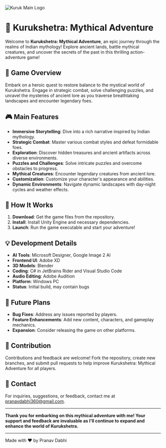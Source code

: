 ![Kuruk Main Logo](https://github.com/Pranav-GameDev/Kurukshetra_1/assets/144320108/286da6d7-5fa8-4856-8689-dc113db2ebe7)

# 🌟 Kurukshetra: Mythical Adventure

Welcome to **Kurukshetra: Mythical Adventure**, an epic journey through the realms of Indian mythology! Explore ancient lands, battle mythical creatures, and uncover the secrets of the past in this thrilling action-adventure game!

## 📖 Game Overview

Embark on a heroic quest to restore balance to the mystical world of Kurukshetra. Engage in strategic combat, solve challenging puzzles, and unravel the mysteries of ancient lore as you traverse breathtaking landscapes and encounter legendary foes.

## 🎮 Main Features

- **Immersive Storytelling**: Dive into a rich narrative inspired by Indian mythology.
- **Strategic Combat**: Master various combat styles and defeat formidable foes.
- **Exploration**: Discover hidden treasures and ancient artifacts across diverse environments.
- **Puzzles and Challenges**: Solve intricate puzzles and overcome obstacles to progress.
- **Mythical Creatures**: Encounter legendary creatures from ancient lore.
- **Customization**: Customize your character's appearance and abilities.
- **Dynamic Environments**: Navigate dynamic landscapes with day-night cycles and weather effects.

## 🚀 How It Works

1. **Download**: Get the game files from the repository.
2. **Install**: Install Unity Engine and necessary dependencies.
3. **Launch**: Run the game executable and start your adventure!

## 💡 Development Details

- **AI Tools**: Microsoft Designer, Google Image 2 AI
- **Frontend UI**: Adobe XD
- **3D Models**: Blender
- **Coding**: C# in JetBrains Rider and Visual Studio Code
- **Audio Editing**: Adobe Audition
- **Platform**: Windows PC
- **Status**: Initial build, may contain bugs

## 🌟 Future Plans

- **Bug Fixes**: Address any issues reported by players.
- **Feature Enhancements**: Add new content, characters, and gameplay mechanics.
- **Expansion**: Consider releasing the game on other platforms.

## 📝 Contribution

Contributions and feedback are welcome! Fork the repository, create new branches, and submit pull requests to help improve Kurukshetra: Mythical Adventure for all players.

## 📧 Contact

For inquiries, suggestions, or feedback, contact me at pranavdabhi360@gmail.com.

---

**Thank you for embarking on this mythical adventure with me! Your support and feedback are invaluable as I'll continue to expand and enhance the world of Kurukshetra.**

---

Made with ❤️ by Pranav Dabhi
